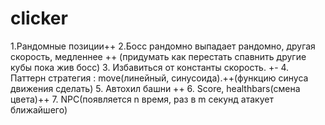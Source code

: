 # clicker


1.Рандомные позиции++
2.Босс рандомно выпадает рандомно, другая скорость, медленнее ++ (придумать как перестать спавнить другие кубы пока жив босс)
3. Избавиться от константы скорость. +-
4. Паттерн стратегия : move(линейный, синусоида).++(функцию синуса движения сделать)
5. Автохил башни ++
6. Score, healthbars(смена цвета)++
7. NPC(появляется n время, раз в m секунд атакует ближайшего)
